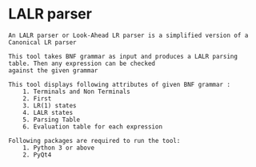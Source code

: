 LALR parser
===========

    An LALR parser or Look-Ahead LR parser is a simplified version of a Canonical LR parser

    This tool takes BNF grammar as input and produces a LALR parsing table. Then any expression can be checked
    against the given grammar
    
    This tool displays following attributes of given BNF grammar :
        1. Terminals and Non Terminals
        2. First
        3. LR(1) states
        4. LALR states
        5. Parsing Table
        6. Evaluation table for each expression

    Following packages are required to run the tool:
        1. Python 3 or above
        2. PyQt4
